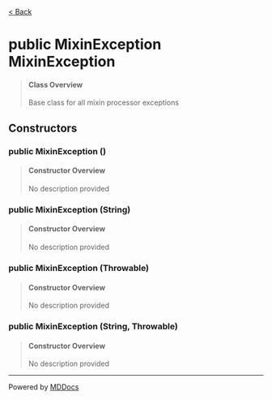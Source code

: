 [< Back](../README.md)
# public MixinException MixinException #
>#### Class Overview ####
>Base class for all mixin processor exceptions
## Constructors ##
### public MixinException () ###
>#### Constructor Overview ####
>No description provided
>
### public MixinException (String) ###
>#### Constructor Overview ####
>No description provided
>
### public MixinException (Throwable) ###
>#### Constructor Overview ####
>No description provided
>
### public MixinException (String, Throwable) ###
>#### Constructor Overview ####
>No description provided
>

---
Powered by [MDDocs](https://github.com/VRCube/MDDocs)